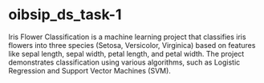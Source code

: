 # oibsip_ds_task-1
Iris Flower Classification is a machine learning project that classifies iris flowers into three species (Setosa, Versicolor, Virginica) based on features like sepal length, sepal width, petal length, and petal width. The project demonstrates classification using various algorithms, such as Logistic Regression and Support Vector Machines (SVM).
